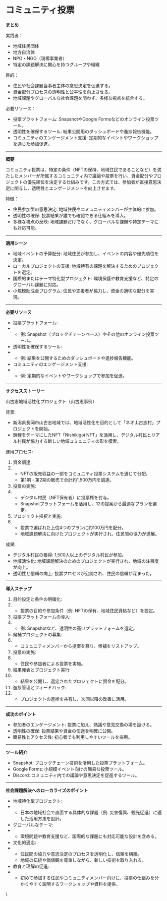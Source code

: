 # コミュニティ投票

**まとめ**

実践者：

* 地域住民団体
* 地方自治体
* NPO・NGO（現場事業者）
* 特定の課題解決に関心を持つグループや組織

目的：

* 住民や社会課題当事者主体の意思決定を促進する。
* 資金配分プロセスの透明性と公平性を向上させる。
* 地域課題やグローバルな社会課題を問わず、多様な視点を統合する。

必要リソース：

* 投票プラットフォーム: SnapshotやGoogle Formsなどのオンライン投票ツール。
* 透明性を確保するツール: 結果公開用のダッシュボードや進捗報告機能。
* コミュニティのエンゲージメント支援: 定期的なイベントやワークショップを通じた参加促進。

***

**概要**

コミュニティ投票は、特定の条件（NFTの保持、地域住民であることなど）を満たしたメンバーが所属するコミュニティ内で議論や投票を行い、資金配分やプロジェクトの優先順位を決定する仕組みです。この方式では、参加者が直接意思決定に関与し、透明性とエンゲージメントを向上させます。

特徴：

* 住民参加型の意思決定: 地域住民やコミュニティメンバーが主体的に参加。
* 透明性の確保: 投票結果が誰でも確認できる仕組みを導入。
* 多様な視点の反映: 地域課題だけでなく、グローバルな課題や特定テーマにも対応可能。

***

**適用シーン**

* 地域イベントの予算配分: 地域住民が参加し、イベントの内容や優先順位を決定。
* ローカルプロジェクトの支援: 地域特有の課題を解決するためのプロジェクトを選定。
* 国際的またはテーマ特化型プロジェクト: 環境保護や教育支援など、特定のグローバル課題に対応。
* 小規模助成金プログラム: 住民や支援者が協力し、資金の適切な配分を実現。

***

**必要リソース**

* 投票プラットフォーム:
*
  * 例: Snapshot（ブロックチェーンベース）やその他のオンライン投票ツール。
* 透明性を確保するツール:
*
  * 例: 結果を公開するためのダッシュボードや進捗報告機能。
* コミュニティのエンゲージメント支援:
*
  * 例: 定期的なイベントやワークショップで参加を促進。

***

**サクセスストーリー**

山古志地域活性化プロジェクト（山古志事例）

背景:

* 新潟県長岡市山古志地域では、地域活性化を目的として「ネオ山古志村」プロジェクトを開始。
* 錦鯉をテーマにしたNFT「Nishikigoi NFT」を活用し、デジタル村民とリアル村民が協力する新しい地域コミュニティの形を模索。

運用プロセス:

1. 資金調達:
2.
   * NFTの販売収益の一部をコミュニティ投票システムを通じて分配。
   * 第1期・第2期の販売で合計約1,500万円を調達。
3. 投票の実施:
4.
   * デジタル村民（NFT保有者）に投票権を付与。
   * Snapshotプラットフォームを活用し、12の提案から最適なプランを選定。
5. プロジェクト採択と実施:
6.
   * 投票で選ばれた上位4つのプランに約100万円を配分。
   * 地域課題解決に向けたプロジェクトが実行され、住民間の協力が進展。

成果:

* デジタル村民の獲得: 1,500人以上のデジタル村民が参加。
* 地域活性化: 地域課題解決のためのプロジェクトが実行され、地域の注目度が向上。
* 透明性と信頼の向上: 投票プロセスが公開され、住民の信頼が深まった。

***

**導入ステップ**

1. 目的設定と条件の明確化:
2.
   * 投票の目的や参加条件（例: NFTの保有、地域住民資格など）を設定。
3. 投票プラットフォームの導入:
4.
   * 例: Snapshotなど、透明性の高いプラットフォームを選定。
5. 候補プロジェクトの募集:
6.
   * コミュニティメンバーから提案を募り、候補をリストアップ。
7. 投票の実施:
8.
   * 住民や参加者による投票を実施。
9. 結果発表とプロジェクト実行:
10.
    * 結果を公開し、選定されたプロジェクトに資金を配分。
11. 進捗管理とフィードバック:
12.
    * プロジェクトの進捗を共有し、次回以降の改善に活用。

***

**成功のポイント**

* 参加者のエンゲージメント: 投票に加え、熟議や意見交換の場を設ける。
* 透明性の確保: 投票結果や資金の使途を明確に公開。
* 簡易性とアクセス性: 初心者でも利用しやすいツールを採用。

***

**ツール紹介**

* Snapshot: ブロックチェーン技術を活用した投票プラットフォーム。
* Google Forms: 小規模イベント向けの簡易な投票ツール。
* Discord: コミュニティ内での議論や意思決定を促進するツール。

***

**社会課題解決へのローカライズのポイント**

* 地域特化型プロジェクト:
*
  * 日本の地域社会で直面する具体的な課題（例: 災害復興、観光促進）に適した活用方法を設計。
* グローバルなテーマ:
*
  * 環境問題や教育支援など、国際的な課題にも対応可能な設計を含める。
* 文化的適応:
*
  * 住民間の協力や意思決定のプロセスを透明化し、信頼を構築。
  * 地域の伝統や価値観を尊重しながら、新しい技術を取り入れる。
* 教育と理解の促進:
*
  * 初めて参加する住民やコミュニティメンバー向けに、投票の仕組みを分かりやすく説明するワークショップや資料を提供。

\
